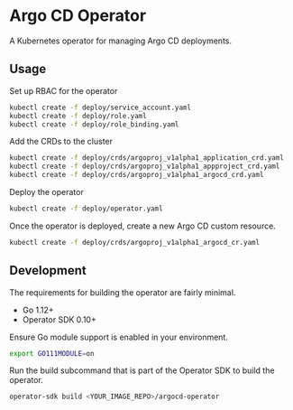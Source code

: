 # Argo CD Operator

A Kubernetes operator for managing Argo CD deployments.

## Usage

Set up RBAC for the operator

```bash
kubectl create -f deploy/service_account.yaml
kubectl create -f deploy/role.yaml
kubectl create -f deploy/role_binding.yaml
```

Add the CRDs to the cluster

```bash
kubectl create -f deploy/crds/argoproj_v1alpha1_application_crd.yaml
kubectl create -f deploy/crds/argoproj_v1alpha1_appproject_crd.yaml
kubectl create -f deploy/crds/argoproj_v1alpha1_argocd_crd.yaml
```

Deploy the operator

```bash
kubectl create -f deploy/operator.yaml
```

Once the operator is deployed, create a new Argo CD custom resource.

```bash
kubectl create -f deploy/crds/argoproj_v1alpha1_argocd_cr.yaml
```

## Development

The requirements for building the operator are fairly minimal.

 * Go 1.12+
 * Operator SDK 0.10+

Ensure Go module support is enabled in your environment.

```bash
export GO111MODULE=on

```

Run the build subcommand that is part of the Operator SDK to build the operator.

```bash
operator-sdk build <YOUR_IMAGE_REPO>/argocd-operator
```
